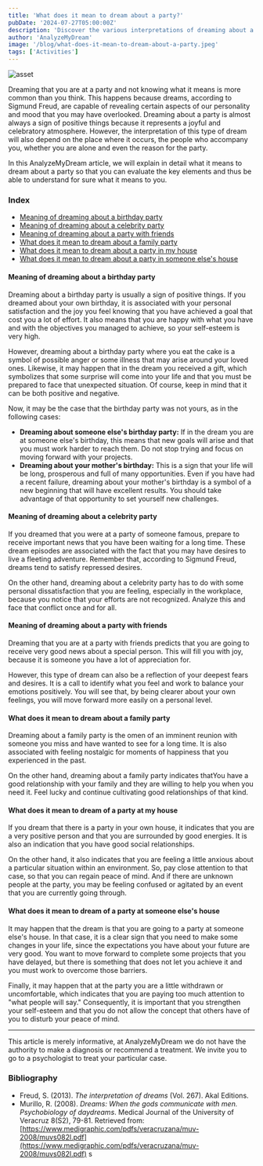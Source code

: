 ```yaml
---
title: 'What does it mean to dream about a party?'
pubDate: '2024-07-27T05:00:00Z'
description: 'Discover the various interpretations of dreaming about a party, from a birthday party to a party with friends and family.'
author: 'AnalyzeMyDream'
image: '/blog/what-does-it-mean-to-dream-about-a-party.jpeg'
tags: ['Activities']
---
```


![asset](/blog/what-does-it-mean-to-dream-about-a-party.jpeg)

Dreaming that you are at a party and not knowing what it means is more common than you think. This happens because dreams, according to Sigmund Freud, are capable of revealing certain aspects of our personality and mood that you may have overlooked. Dreaming about a party is almost always a sign of positive things because it represents a joyful and celebratory atmosphere. However, the interpretation of this type of dream will also depend on the place where it occurs, the people who accompany you, whether you are alone and even the reason for the party.

In this AnalyzeMyDream article, we will explain in detail what it means to dream about a party so that you can evaluate the key elements and thus be able to understand for sure what it means to you.

### Index

- [Meaning of dreaming about a birthday party](#meaning-of-dreaming-about-a-birthday-party)
- [Meaning of dreaming about a celebrity party](#meaning-of-dreaming-about-a-celebrity-party)
- [Meaning of dreaming about a party with friends](#meaning-of-dreaming-about-a-party-with-friends)
- [What does it mean to dream about a family party](#what-does-it-mean-to-dream-about-a-family-party)
- [What does it mean to dream about a party in my house](#what-does-it-mean-to-dream-about-a-party-in-my-house)
- [What does it mean to dream about a party in someone else's house](#what-does-it-mean-to-dream-about-a-party-in-someone-else's-house)

#### Meaning of dreaming about a birthday party

Dreaming about a birthday party is usually a sign of positive things. If you dreamed about your own birthday, it is associated with your personal satisfaction and the joy you feel knowing that you have achieved a goal that cost you a lot of effort. It also means that you are happy with what you have and with the objectives you managed to achieve, so your self-esteem is very high.

However, dreaming about a birthday party where you eat the cake is a symbol of possible anger or some illness that may arise around your loved ones. Likewise, it may happen that in the dream you received a gift, which symbolizes that some surprise will come into your life and that you must be prepared to face that unexpected situation. Of course, keep in mind that it can be both positive and negative.

Now, it may be the case that the birthday party was not yours, as in the following cases:

- **Dreaming about someone else's birthday party:** If in the dream you are at someone else's birthday, this means that new goals will arise and that you must work harder to reach them. Do not stop trying and focus on moving forward with your projects.
- **Dreaming about your mother's birthday:** This is a sign that your life will be long, prosperous and full of many opportunities. Even if you have had a recent failure, dreaming about your mother's birthday is a symbol of a new beginning that will have excellent results. You should take advantage of that opportunity to set yourself new challenges. 

#### Meaning of dreaming about a celebrity party

If you dreamed that you were at a party of someone famous, prepare to receive important news that you have been waiting for a long time. These dream episodes are associated with the fact that you may have desires to live a fleeting adventure. Remember that, according to Sigmund Freud, dreams tend to satisfy repressed desires.

On the other hand, dreaming about a celebrity party has to do with some personal dissatisfaction that you are feeling, especially in the workplace, because you notice that your efforts are not recognized. Analyze this and face that conflict once and for all. 

#### Meaning of dreaming about a party with friends

Dreaming that you are at a party with friends predicts that you are going to receive very good news about a special person. This will fill you with joy, because it is someone you have a lot of appreciation for.

However, this type of dream can also be a reflection of your deepest fears and desires. It is a call to identify what you feel and work to balance your emotions positively. You will see that, by being clearer about your own feelings, you will move forward more easily on a personal level.

#### What does it mean to dream about a family party

Dreaming about a family party is the omen of an imminent reunion with someone you miss and have wanted to see for a long time. It is also associated with feeling nostalgic for moments of happiness that you experienced in the past.

On the other hand, dreaming about a family party indicates thatYou have a good relationship with your family and they are willing to help you when you need it. Feel lucky and continue cultivating good relationships of that kind.

#### What does it mean to dream of a party at my house

If you dream that there is a party in your own house, it indicates that you are a very positive person and that you are surrounded by good energies. It is also an indication that you have good social relationships. 

On the other hand, it also indicates that you are feeling a little anxious about a particular situation within an environment. So, pay close attention to that case, so that you can regain peace of mind. And if there are unknown people at the party, you may be feeling confused or agitated by an event that you are currently going through.

#### What does it mean to dream of a party at someone else's house

It may happen that the dream is that you are going to a party at someone else's house. In that case, it is a clear sign that you need to make some changes in your life, since the expectations you have about your future are very good. You want to move forward to complete some projects that you have delayed, but there is something that does not let you achieve it and you must work to overcome those barriers.

Finally, it may happen that at the party you are a little withdrawn or uncomfortable, which indicates that you are paying too much attention to "what people will say." Consequently, it is important that you strengthen your self-esteem and that you do not allow the concept that others have of you to disturb your peace of mind.

---

This article is merely informative, at AnalyzeMyDream we do not have the authority to make a diagnosis or recommend a treatment. We invite you to go to a psychologist to treat your particular case.

### Bibliography

- Freud, S. (2013). *The interpretation of dreams* (Vol. 267). Akal Editions.
- Murillo, R. (2008). *Dreams: When the gods communicate with men. Psychobiology of daydreams*. Medical Journal of the University of Veracruz 8(S2), 79-81. Retrieved from: [https://www.medigraphic.com/pdfs/veracruzana/muv-2008/muvs082l.pdf](https://www.medigraphic.com/pdfs/veracruzana/muv-2008/muvs082l.pdf)
s